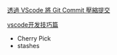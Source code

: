 [透過 VScode 將 Git Commit 壓縮提交](https://codychen.me/2022/04/%E9%80%8F%E9%81%8E-vscode-%E5%B0%87-git-commit-%E5%A3%93%E7%B8%AE%E6%8F%90%E4%BA%A4/)

[vscode开发技巧篇](https://blog.csdn.net/Little_Pig_Bug/article/details/127258216)

- Cherry Pick
- stashes
